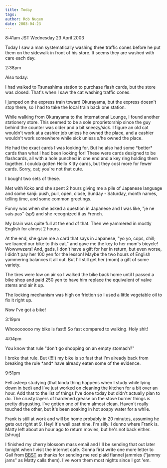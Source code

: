```yaml
---
title: Today
tags: 
author: Rob Nugen
date: 2003-04-23
---
```


<p class=date>8:41am JST Wednesday 23 April 2003</p>

<p>Today I saw a man systematically washing three traffic cones before
he put them on the sidewalk in front of his store.  It seems they are
washed with care each day.</p>

<p class=date>2:38pm</p>

<p>Also today:</p>

<p>I had walked to Tsunashima station to purchase flash cards, but the
store was closed.  That's when I saw the cat washing traffic cones.</p>

<p>I jumped on the express train toward Okurayama, but the express
doesn't stop there, so I had to take the local train back one
station.</p>

<p>While walking from Okurayama to the International Lounge, I found
another stationery store.  This seemed to be a sole proprietorship
since the guy behind the counter was older and a bit sneezy/sick.  I
figure an old cat wouldn't work at a cashier job unless he owned the
place, and a cashier wouldn't work somewhere while sick unless s/he
owned the place.</p>

<p>He had the exact cards I was looking for.  But he also had some
*better* cards than what I had been looking for!  These were cards
designed to be flashcards, all with a hole punched in one end and a
key ring holding them together.  I coulda gotten Hello Kitty cards,
but they cost more for fewer cards.  Sorry, cat; you're not that
cute.</p>

<p>I bought two sets of these.</p>

<p>Met with Koko and she spent 2 hours giving me a pile of Japanese
language and some kanji: push, pull, open, close, Sunday - Saturday,
month names, telling time, and some common greetings.</p>

<p>Funny was when she asked a question in Japanese and I was like, "je
ne sais pas" (sp!) and she recognized it as French.</p>

<p>My brain was quite full at the end of that.  Then we yammered in
mostly English for almost 2 hours.</p>

<p>At the end, she gave me a card that says in Japanese, "yo yo, cops,
chill; we loaned our bike to this cat." and gave me the key to her
mom's bicycle!  Wowwwzers!  And, gads, I don't have a gift for her in
return, but even worse, I didn't pay her 100 yen for the lesson!
Maybe the two hours of English yammering balances it all out.  But
I'll still get her (mom) a gift of some variety.</p>

<p>The tires were low on air so I walked the bike back home until I
passed a bike shop and paid 250 yen to have him replace the equivalent
of valve stems and air it up.</p>

<p>The locking mechanism was high on friction so I used a little
vegetable oil to fix it right up.</p>

<p>Now I've got a bike!</p>

<p class=date>3:19pm</p>

<p>Whoooooooo my bike is fast!!  So fast compared to walking.  Holy
shit!</p>

<p class=date>4:04pm</p>

<p>You know that rule "don't go shopping on an empty stomach?"</p>

<p>I broke that rule.  But (!!!!) my bike is so fast that I'm already
back from breaking the rule *and* have already eaten some of the
evidence.</p>

<p class=date>9:51pm</p>

<p>Fell asleep studying (that kinda thing happens when I study while
lying down in bed) and I've just worked on cleaning the kitchen for a
bit over an hour.  Add that to the list of things I've done today but
didn't actually plan to do.  The crusty layers of hardened grease on
the stove burner things is pretty disgusting.  I've gotten one of them
almost clean.  Haven't really touched the other, but it's been soaking
in hot soapy water for a while.</p>

<p>Frank is still at work and will be home probably in 20 minutes,
assuming he gets out right at 9.  Hey!  It's well past nine.   I'm
silly.  I dunno where Frank is.  Matty left about an hour ago to
return movies, but he's not back either.  [shrug]</p>

<p>I finished my cherry blossom mass email and I'll be sending that
out later tonight when I visit the internet cafe.  Gonna first write
one more letter to Gail from <a
href="http://www.geeky-boy.com/cgi-bin/bbs_thingie/showall">BBST</a>
as thanks for sending me red plaid flannel jammies ("jammy jams" as
Matty calls them).  I've worn them most nights since I got 'em.</p>

